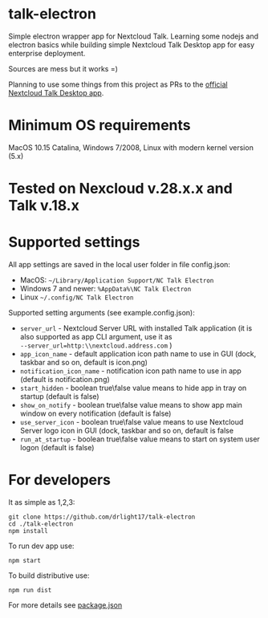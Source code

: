 # talk-electron
Simple electron wrapper app for Nextcloud Talk. Learning some nodejs and electron basics while building simple Nextcloud Talk Desktop app for easy enterprise deployment.

Sources are mess but it works =)

Planning to use some things from this project as PRs to the [official Nextcloud Talk Desktop app](https://github.com/nextcloud/talk-desktop).

# Minimum OS requirements
MacOS 10.15 Catalina, Windows 7/2008, Linux with modern kernel version (5.x)

# Tested on Nexcloud v.28.x.x and Talk v.18.x

# Supported settings
All app settings are saved in the local user folder in file config.json:
- MacOS: `~/Library/Application Support/NC Talk Electron`
- Windows 7 and newer: `%AppData%\NC Talk Electron`
- Linux `~/.config/NC Talk Electron`

Supported setting arguments (see example.config.json):
- `server_url` - Nextcloud Server URL with installed Talk application (it is also supported as app CLI argument, use it as <br />`--server_url=http:\\nextcloud.address.com` )
- `app_icon_name` - default application icon path name to use in GUI (dock, taskbar and so on, default is icon.png)
- `notification_icon_name` - notification icon path name to use in app (default is notification.png)
- `start_hidden` - boolean true\false value means to hide app in tray on startup (default is false)
- `show_on_notify` -  boolean true\false value means to show app main window on every notification (default is false)
- `use_server_icon` - boolean true\false value means to use Nextcloud Server logo icon in GUI (dock, taskbar and so on, default is false
- `run_at_startup` - boolean true\false value means to start on system user logon (default is false)

# For developers
It as simple as 1,2,3:
```
git clone https://github.com/drlight17/talk-electron
cd ./talk-electron
npm install
```
To run dev app use:
```
npm start 
```
To build distributive use:
```
npm run dist
```
For more details see [package.json](package.json)

